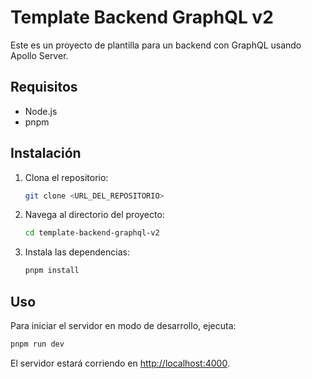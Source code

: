 # Template Backend GraphQL v2

Este es un proyecto de plantilla para un backend con GraphQL usando Apollo Server.

## Requisitos

- Node.js
- pnpm

## Instalación

1. Clona el repositorio:
   ```sh
   git clone <URL_DEL_REPOSITORIO>
   ```
2. Navega al directorio del proyecto:
   ```sh
   cd template-backend-graphql-v2
   ```
3. Instala las dependencias:
   ```sh
   pnpm install
   ```

## Uso

Para iniciar el servidor en modo de desarrollo, ejecuta:

```sh
pnpm run dev
```

El servidor estará corriendo en [http://localhost:4000](http://localhost:4000).
